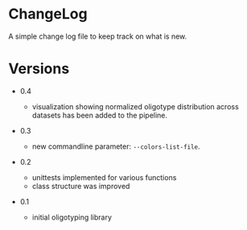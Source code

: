 ChangeLog
=========

A simple change log file to keep track on what is new.


Versions
========

* 0.4
	* visualization showing normalized oligotype distribution across datasets has been added to the pipeline.

* 0.3
	* new commandline parameter: `--colors-list-file`.

* 0.2
	* unittests implemented for various functions
	* class structure was improved

* 0.1
	* initial oligotyping library
